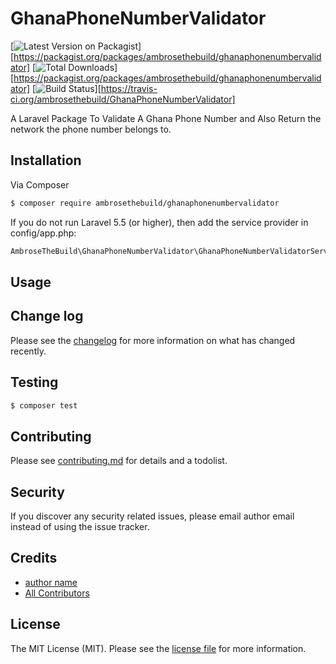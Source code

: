 # GhanaPhoneNumberValidator

[![Latest Version on Packagist][ico-version]][https://packagist.org/packages/ambrosethebuild/ghanaphonenumbervalidator]
[![Total Downloads][ico-downloads]][https://packagist.org/packages/ambrosethebuild/ghanaphonenumbervalidator]
[![Build Status][ico-travis]][https://travis-ci.org/ambrosethebuild/GhanaPhoneNumberValidator]


A Laravel Package To Validate A Ghana Phone Number and Also Return the network the phone number belongs to.

## Installation

Via Composer

``` bash
$ composer require ambrosethebuild/ghanaphonenumbervalidator
```

If you do not run Laravel 5.5 (or higher), then add the service provider in config/app.php:


``` bash
AmbroseTheBuild\GhanaPhoneNumberValidator\GhanaPhoneNumberValidatorServiceProvider::class
```

## Usage

## Change log

Please see the [changelog](changelog.md) for more information on what has changed recently.

## Testing

``` bash
$ composer test
```

## Contributing

Please see [contributing.md](contributing.md) for details and a todolist.

## Security

If you discover any security related issues, please email author email instead of using the issue tracker.

## Credits

- [author name][link-author]
- [All Contributors][link-contributors]

## License

The MIT License (MIT). Please see the [license file](license.md) for more information.

[ico-version]: https://img.shields.io/packagist/v/ambrosethebuild/ghanaphonenumbervalidator.svg?style=flat-square
[ico-downloads]: https://img.shields.io/packagist/dt/ambrosethebuild/ghanaphonenumbervalidator.svg?style=flat-square
[ico-travis]: https://img.shields.io/travis/ambrosethebuild/ghanaphonenumbervalidator/master.svg?style=flat-square
[ico-styleci]: https://styleci.io/repos/12345678/shield

[link-packagist]: https://packagist.org/packages/ambrosethebuild/ghanaphonenumbervalidator
[link-downloads]: https://packagist.org/packages/ambrosethebuild/ghanaphonenumbervalidator
[link-travis]: https://travis-ci.org/ambrosethebuild/ghanaphonenumbervalidator
[link-styleci]: https://styleci.io/repos/12345678
[link-author]: https://github.com/ambrosethebuild
[link-contributors]: ../../contributors
